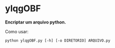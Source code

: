 # ylqgOBF
**Encriptar um arquivo python.**

Como usar:
```batch
python ylqgOBF.py [-h] [-o DIRETORIO] ARQUIVO.py
```
